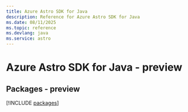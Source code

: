 ```yaml
---
title: Azure Astro SDK for Java
description: Reference for Azure Astro SDK for Java
ms.date: 08/11/2025
ms.topic: reference
ms.devlang: java
ms.service: astro
---
```

# Azure Astro SDK for Java - preview
## Packages - preview
[!INCLUDE [packages](astro-index.md)]
